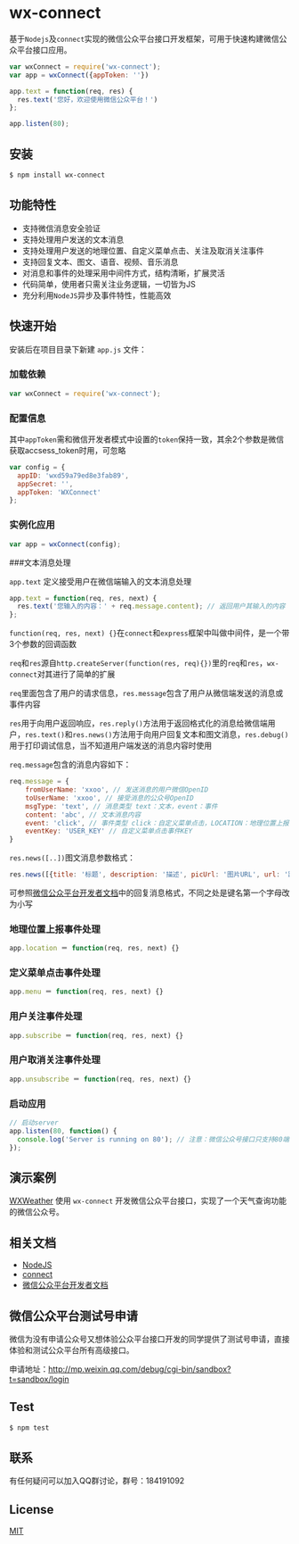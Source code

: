 # wx-connect

基于`Nodejs`及`connect`实现的微信公众平台接口开发框架，可用于快速构建微信公众平台接口应用。

```js
var wxConnect = require('wx-connect');
var app = wxConnect({appToken: ''})

app.text = function(req, res) {
  res.text('您好，欢迎使用微信公众平台！')
};

app.listen(80);
```

## 安装

```bash
$ npm install wx-connect
```

## 功能特性

 * 支持微信消息安全验证
 * 支持处理用户发送的文本消息
 * 支持处理用户发送的地理位置、自定义菜单点击、关注及取消关注事件
 * 支持回复文本、图文、语音、视频、音乐消息
 * 对消息和事件的处理采用中间件方式，结构清晰，扩展灵活
 * 代码简单，使用者只需关注业务逻辑，一切皆为JS
 * 充分利用`NodeJS`异步及事件特性，性能高效
  
## 快速开始

安装后在项目目录下新建 `app.js` 文件：

### 加载依赖

```js
var wxConnect = require('wx-connect');
```
### 配置信息

其中`appToken`需和微信开发者模式中设置的`token`保持一致，其余2个参数是微信获取accsess_token时用，可忽略

```js
var config = {
  appID: 'wxd59a79ed8e3fab89',
  appSecret: '',
  appToken: 'WXConnect'
};
```

### 实例化应用

```js
var app = wxConnect(config);
```

###文本消息处理

`app.text` 定义接受用户在微信端输入的文本消息处理

```js
app.text = function(req, res, next) {
  res.text('您输入的内容：' + req.message.content); // 返回用户其输入的内容
};
```

`function(req, res, next) {}`在`connect`和`express`框架中叫做中间件，是一个带3个参数的回调函数

`req`和`res`源自`http.createServer(function(res, req){})`里的`req`和`res`，`wx-connect`对其进行了简单的扩展

`req`里面包含了用户的请求信息，`res.message`包含了用户从微信端发送的消息或事件内容

`res`用于向用户返回响应，`res.reply()`方法用于返回格式化的消息给微信端用户，`res.text()`和`res.news()`方法用于向用户回复文本和图文消息，`res.debug()`用于打印调试信息，当不知道用户端发送的消息内容时使用

`req.message`包含的消息内容如下：

```js
req.message = {
	fromUserName: 'xxoo', // 发送消息的用户微信OpenID
	toUserName: 'xxoo', // 接受消息的公众号OpenID
	msgType: 'text', // 消息类型 text：文本，event：事件
	content: 'abc', // 文本消息内容
	event: 'click', // 事件类型 click：自定义菜单点击，LOCATION：地理位置上报，subscribe：关注，unsubscribe：取消关注
	eventKey: 'USER_KEY' // 自定义菜单点击事件KEY
}
```

`res.news([..])`图文消息参数格式：

```js
res.news([{title: '标题', description: '描述', picUrl: '图片URL', url: '跳转链接'}...])
```

可参照[微信公众平台开发者文档](http://mp.weixin.qq.com/wiki/14/89b871b5466b19b3efa4ada8e577d45e.html)中的回复消息格式，不同之处是键名第一个字母改为小写

### 地理位置上报事件处理

```js
app.location ＝ function(req, res, next) {}
```

### 定义菜单点击事件处理

```js
app.menu ＝ function(req, res, next) {}
```

### 用户关注事件处理

```js
app.subscribe ＝ function(req, res, next) {}
```

### 用户取消关注事件处理

```js
app.unsubscribe ＝ function(req, res, next) {}
```

### 启动应用

```js
// 启动server
app.listen(80, function() {
  console.log('Server is running on 80'); // 注意：微信公众号接口只支持80端口
});
```

## 演示案例

[WXWeather](https://github.com/xiatian/WXWeather) 使用 `wx-connect` 开发微信公众平台接口，实现了一个天气查询功能的微信公众号。

## 相关文档

* [NodeJS](http://www.nodejs.org/)
* [connect](https://github.com/senchalabs/connect)
* [微信公众平台开发者文档](http://mp.weixin.qq.com/wiki/home/index.html)

## 微信公众平台测试号申请

微信为没有申请公众号又想体验公众平台接口开发的同学提供了测试号申请，直接体验和测试公众平台所有高级接口。

申请地址：<http://mp.weixin.qq.com/debug/cgi-bin/sandbox?t=sandbox/login>

## Test

```bash
$ npm test
```

## 联系

有任何疑问可以加入QQ群讨论，群号：184191092

## License

[MIT](LICENSE)
